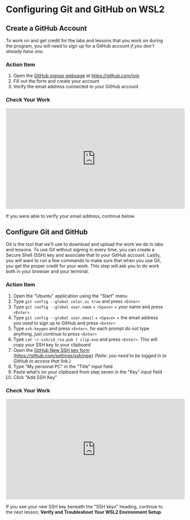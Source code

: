 # Configuring Git and GitHub on WSL2

## Create a GitHub Account

To work on and get credit for the labs and lessons that you work on during the
program, you will need to sign up for a GitHub account _if you don’t already
have one_.

### Action Item

1. Open the [GitHub signup webpage][] at https://github.com/join
2. Fill out the form and create your account
3. Verify the email address connected to your GitHub account

[GitHub signup webpage]: https://github.com/join

### Check Your Work

<iframe width="560" height="315" src="https://www.youtube.com/embed/mFZOVj8hago" frameborder="0" allow="accelerometer; autoplay; clipboard-write; encrypted-media; gyroscope; picture-in-picture" allowfullscreen></iframe>

If you were able to verify your email address, continue below.

## Configure Git and GitHub

Git is the tool that we’ll use to download and upload the work we do in labs and
lessons. To use Git without signing in every time, you can create a Secure Shell
(SSH) key and associate that to your GitHub account. Lastly, you will want to
run a few commands to make sure that when you use Git, you get the proper credit
for your work. This step will ask you to do work both in your browser and your
terminal.

### Action Item

1. Open the "Ubuntu" application using the "Start" menu
2. Type `git config --global color.ui true` and press `<Enter>`
3. Type `git config --global user.name` + `<Space>` + your name and press `<Enter>`
4. Type `git config --global user.email` + `<Space>` + the email address you
   used to sign up to GitHub and press `<Enter>`
5. Type `ssh-keygen` and press `<Enter>`, for each prompt do not type anything,
   just continue to press `<Enter>`
7. Type `cat ~/.ssh/id_rsa.pub | clip.exe` and press `<Enter>`. This will copy your SSH key to your clipboard
8. Open the [GitHub New SSH key form][ssh form] (https://github.com/settings/ssh/new)
   _(Note: you need to be logged in to GitHub to access that link.)_
9. Type "My personal PC" in the "Title" input field
10. Paste what’s on your clipboard from step seven in the "Key" input field
11. Click "Add SSH Key"

[ssh form]: https://github.com/settings/ssh/new

### Check Your Work

<iframe width="560" height="315" src="https://www.youtube.com/embed/ZosWXqhYD00" frameborder="0" allow="accelerometer; autoplay; clipboard-write; encrypted-media; gyroscope; picture-in-picture" allowfullscreen></iframe>

If you see your new SSH key beneath the "SSH keys" heading, continue to the next lesson, **Verify and Troubleshoot Your WSL2 Environment Setup**.
